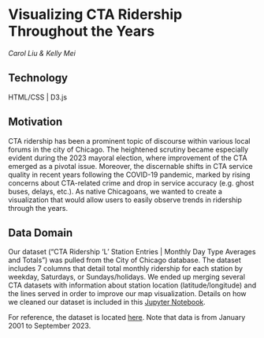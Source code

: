 # Visualizing CTA Ridership Throughout the Years  
_Carol Liu & Kelly Mei_

## Technology
HTML/CSS | D3.js

## Motivation
CTA ridership has been a prominent topic of discourse within various local forums in the city of Chicago. The heightened scrutiny became especially evident during the 2023 mayoral election, where improvement of the CTA emerged as a pivotal issue. Moreover, the discernable shifts in CTA service quality in recent years following the COVID-19 pandemic, marked by rising concerns about CTA-related crime and drop in service accuracy (e.g. ghost buses, delays, etc.). As native Chicagoans, we wanted to create a visualization that would allow users to easily observe trends in ridership through the years.

## Data Domain
Our dataset (“CTA Ridership ‘L’ Station Entries | Monthly Day Type Averages and Totals”) was pulled from the City of Chicago database. The dataset includes 7 columns that detail total monthly ridership for each station by weekday, Saturdays, or Sundays/holidays. 
We ended up merging several CTA datasets with information about station location (latitude/longitude) and the lines served in order to improve our map visualization. Details on how we cleaned our dataset is included in this [Jupyter Notebook](data-cleaning.ipynb).

For reference, the dataset is located [here](https://data.cityofchicago.org/Transportation/CTA-Ridership-L-Station-Entries-Monthly-Day-Type-A/t2rn-p8d7/about_data). Note that data is from January 2001 to September 2023. 


